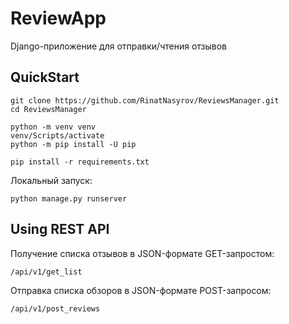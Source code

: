# ReviewApp
Django-приложение для отправки/чтения отзывов
## QuickStart
```
git clone https://github.com/RinatNasyrov/ReviewsManager.git
cd ReviewsManager

python -m venv venv
venv/Scripts/activate
python -m pip install -U pip

pip install -r requirements.txt
```
Локальный запуск:
```
python manage.py runserver
```
## Using REST API
Получение списка отзывов в JSON-формате GET-запростом:
```
/api/v1/get_list
```
Отправка списка обзоров в JSON-формате POST-запросом:
```
/api/v1/post_reviews
```